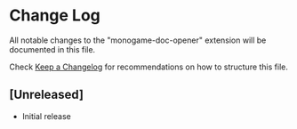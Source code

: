 # Change Log

All notable changes to the "monogame-doc-opener" extension will be documented in this file.

Check [Keep a Changelog](http://keepachangelog.com/) for recommendations on how to structure this file.

## [Unreleased]

- Initial release